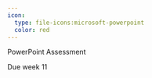 ```yaml
---
icon:
  type: file-icons:microsoft-powerpoint
  color: red
---
```

PowerPoint Assessment 

Due week 11